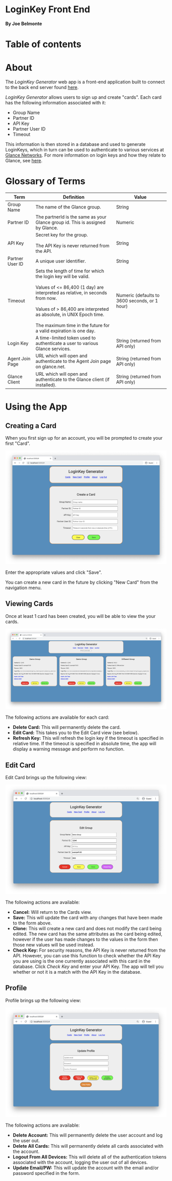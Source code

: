 LoginKey Front End
=====
**By Joe Belmonte**

# Table of contents

# About

The *LoginKey Generator* web app is a front-end application built to connect to the back end server found [here](https://github.com/joebelmonte/LoginKey-Backend).

*LoginKey Generator* allows users to sign up and create "cards".  Each card has the following information associated with it:

- Group Name
- Partner ID
- API Key
- Partner User ID
- Timeout

This information is then stored in a database and used to generate LoginKeys, which in turn can be used to authenticate to various services at [Glance Networks](https://ww2.glance.net).  For more information on login keys and how they relate to Glance, see [here](https://help.glance.net/integrations/login-key/). 

# Glossary of Terms

| Term            | Definition                                                                                                                                                                                                                                                                                                | Value                                         |
|-----------------|-----------------------------------------------------------------------------------------------------------------------------------------------------------------------------------------------------------------------------------------------------------------------------------------------------------|-----------------------------------------------|
| Group Name      | The name of the Glance group.                                                                                                                                                                                                                                                                             | String                                        |
| Partner ID      | The partnerId is the same as your Glance group id. This is assigned by Glance.                                                                                                                                                                                                                            | Numeric                                       |
| API Key         | Secret key for the group. <br><br>The API Key is never returned from the API.                                                                                                                                                                                                                             | String                                        |
| Partner User ID | A unique user identifier.                                                                                                                                                                                                                                                                                 | String                                        |
| Timeout         | Sets the length of time for which the login key will be valid. <br><br>Values of <= 86,400 (1 day) are interpreted as relative, in seconds from now.<br><br>Values of > 86,400 are interpreted as absolute, in UNIX Epoch time. <br><br>The maximum time in the future for a valid expiration is one day. | Numeric (defaults to 3600 seconds, or 1 hour) |
| Login Key       | A time-limited token used to authenticate a user to various Glance services.                                                                                                                                                                                                                              | String (returned from API only)               |
| Agent Join Page | URL which will open and authenticate to the Agent Join page on glance.net.                                                                                                                                                                                                                                | String (returned from API only)               |
| Glance Client   | URL which will open and authenticate to the Glance client (if installed).                                                                                                                                                                                                                                 | String (returned from API only)               |

# Using the App

## Creating a Card

When you first sign up for an account, you will be prompted to create your first "Card".  

![ScreenShot](/screenshots/new_card.png)

Enter the appropriate values and click "Save".

You can create a new card in the future by clicking "New Card" from the navigation menu.

## Viewing Cards

Once at least 1 card has been created, you will be able to view the your cards.  

![ScreenShot](/screenshots/cards.png)

The following actions are available for each card:

- **Delete Card:** This will permanently delete the card.
- **Edit Card:** This takes you to the Edit Card view (see below).
- **Refresh Key:** This will refresh the login key if the timeout is specified in relative time.  If the timeout is specified in absolute time, the app will display a warning message and perform no function.

## Edit Card

Edit Card brings up the following view:

![ScreenShot](/screenshots/edit_card.png)

The following actions are available:

- **Cancel:** Will return to the Cards view.
- **Save:** This will update the card with any changes that have been made to the form above.
- **Clone:** This will create a new card and does not modify the card being edited.  The new card has the same attributes as the card being edited, however if the user has made changes to the values in the form then those new values will be used instead.
- **Check Key:** For security reasons, the API Key is never returned from the API.  However, you can use this function to check whether the API Key you are using is the one currently associated with this card in the database.  Click *Check Key* and enter your API Key.  The app will tell you whether or not it is a match with the API Key in the database.  

## Profile

Profile brings up the following view:

![ScreenShot](/screenshots/profile.png)

The following actions are available:

- **Delete Account:** This will permanently delete the user account and log the user out.
- **Delete All Cards:** This will permanently delete all cards associated with the account.
- **Logout From All Devices:** This will delete all of the authentication tokens associated with the account, logging the user out of all devices.
- **Update Email/PW:** This will update the account with the email and/or password specified in the form.